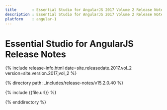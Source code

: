 ```yaml
---
title 		: Essential Studio for AngularJS 2017 Volume 2 Release Notes
description : Essential Studio for AngularJS 2017 Volume 2 Release Notes
platform 	: angular-1
---
```


# Essential Studio for AngularJS Release Notes

{% include release-info.html date=site.releasedate.2017_vol_2 version=site.version.2017_vol_2 %} 

{% directory path: _includes/release-notes/v15.2.0.40 %}

{% include {{file.url}} %}

{% enddirectory %}